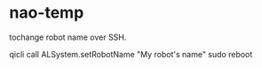 # nao-temp

tochange robot name over SSH.

qicli call ALSystem.setRobotName "My robot's name"
sudo reboot
